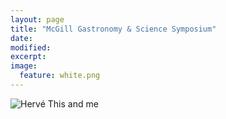 ```yaml
---
layout: page
title: "McGill Gastronomy & Science Symposium"
date: 
modified:
excerpt:
image:
  feature: white.png
---
```


![Hervé This and me](http://www.jadeproulx.com/images/this-and-me.jpg)
